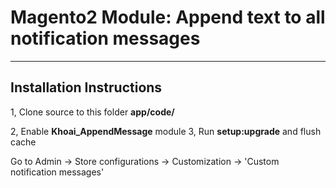 # Magento2 Module: Append text to all notification messages

-------------------------
Installation Instructions
-------------------------


1, Clone source to this folder <strong>app/code/</strong> 

2, Enable <strong>Khoai_AppendMessage</strong> module
3, Run **setup:upgrade** and flush cache



Go to Admin -> Store configurations -> Customization -> 'Custom notification messages'